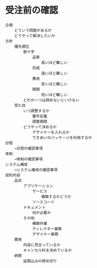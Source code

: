 # 受注前の確認

    企画
    	どういう問題があるか
    	どうやって解決したいか
    方針
    	優先順位
    		鉄十字
    			品質
    				高いほど難しい
    			完成
    				遠いほど難しい
    			費用
    				安いほど難しい
    			期間
    				短いほど難しい
    		どれか一つは諦めないといけない
    	見た目
    		いつ調整するか
    			要件定義
    			調整期間
    		どうやって決めるか
    			デザイナーを入れるか
    			できあいのパッケージを利用するか
    日程
    	→日程の確認事項
    体制
    	→体制の確認事項
    システム構成
    	→システム構成の確認事項
    契約内容
    	品目
    		アプリケーション
    			サービス
    				構築するかどうか
    			ソースコード
    		ドキュメント
    			何が必要か
    		その他
    			構築作業
    			ディレクター業務
    			デザイナー業務
    	費用
    		内容に見合っているか
    		キャンセル料を決めているか
    	納期
    		延期込みの締め切り
